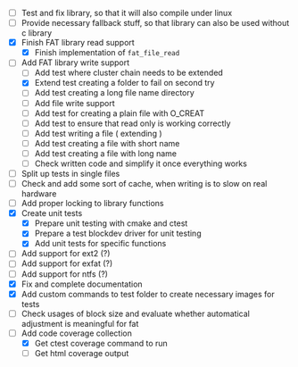 
- [ ] Test and fix library, so that it will also compile under linux
- [ ] Provide necessary fallback stuff, so that library can also be used without c library
- [x] Finish FAT library read support
  - [x] Finish implementation of `fat_file_read`
- [ ] Add FAT library write support
  - [ ] Add test where cluster chain needs to be extended
  - [x] Extend test creating a folder to fail on second try
  - [ ] Add test creating a long file name directory
  - [ ] Add file write support
  - [ ] Add test for creating a plain file with O_CREAT
  - [ ] Add test to ensure that read only is working correctly
  - [ ] Add test writing a file ( extending )
  - [ ] Add test creating a file with short name
  - [ ] Add test creating a file with long name
  - [ ] Check written code and simplify it once everything works
- [ ] Split up tests in single files
- [ ] Check and add some sort of cache, when writing is to slow on real hardware
- [ ] Add proper locking to library functions
- [x] Create unit tests
  - [x] Prepare unit testing with cmake and ctest
  - [x] Prepare a test blockdev driver for unit testing
  - [x] Add unit tests for specific functions
- [ ] Add support for ext2 (?)
- [ ] Add support for exfat (?)
- [ ] Add support for ntfs (?)
- [x] Fix and complete documentation
- [x] Add custom commands to test folder to create necessary images for tests
- [ ] Check usages of block size and evaluate whether automatical adjustment is meaningful for fat
- [ ] Add code coverage collection
  - [x] Get ctest coverage command to run
  - [ ] Get html coverage output

